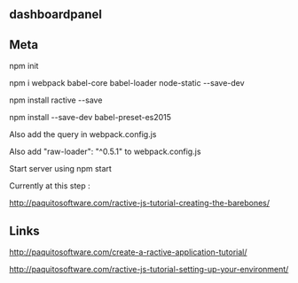 dashboardpanel
--------------

Meta
----

npm init

npm i webpack babel-core babel-loader node-static --save-dev

npm install ractive --save

npm install --save-dev babel-preset-es2015

Also add the query in webpack.config.js

Also add "raw-loader": "^0.5.1"
to webpack.config.js

Start server using
npm start

Currently at this step :

http://paquitosoftware.com/ractive-js-tutorial-creating-the-barebones/


Links
------

http://paquitosoftware.com/create-a-ractive-application-tutorial/

http://paquitosoftware.com/ractive-js-tutorial-setting-up-your-environment/
